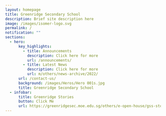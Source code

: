 ```yaml
---
layout: homepage
title: Greenridge Secondary School
description: Brief site description here
image: /images/isomer-logo.svg
permalink: /
notification: ""
sections:
  - hero:
      key_highlights:
        - title: Announcements
          description: Click here for more
          url: /announcements/
        - title: Latest News
          description: Click here for more
          url: m/others/news-archive/2022/
      url: /contact-us/
      background: /images/Heros/Hero 001s.jpg
      title: Greenridge Secondary School
  - infobar:
      title: Greenridge Stories
      button: Click Me
      url: https://greenridgesec.moe.edu.sg/others/e-open-house/gss-stories
---
```

